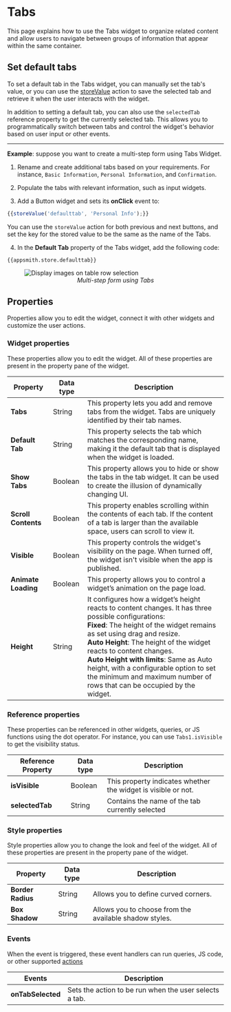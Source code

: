# Tabs

This page explains how to use the Tabs widget to organize related content and allow users to navigate between groups of information that appear within the same container.


<VideoEmbed host="youtube" videoId="NLe0To_fB7E" title="Using the Tabs Widget" caption="Using the Tabs Widget"/>


## Set default tabs

To set a default tab in the Tabs widget, you can manually set the tab's value, or you can use the [storeValue](/reference/appsmith-framework/widget-actions/store-value) action to save the selected tab and retrieve it when the user interacts with the widget. 

In addition to setting a default tab, you can also use the `selectedTab` reference property to get the currently selected tab. This allows you to programmatically switch between tabs and control the widget's behavior based on user input or other events.

---
**Example**: suppose you want to create a multi-step form using Tabs Widget.

1. Rename and create additional tabs based on your requirements. For instance, `Basic Information`, `Personal Information`, and `Confirmation`.

2. Populate the tabs with relevant information, such as input widgets.

3. Add a Button widget and sets its **onClick** event to:

```js
{{storeValue('defaulttab', 'Personal Info');}}
```

You can use the `storeValue` action for both previous and next buttons, and set the key for the stored value to be the same as the name of the Tabs. 

4. In the **Default Tab** property of the Tabs widget, add the following code:

```
{{appsmith.store.defaulttab}}
```

<figure>
  <img src="/img/tabs.gif" style= {{width:"700px", height:"auto"}} alt="Display images on table row selection"/>
  <figcaption align = "center"><i>Multi-step form using Tabs</i></figcaption>
</figure>

## Properties

Properties allow you to edit the widget, connect it with other widgets and customize the user actions.

### Widget properties

These properties allow you to edit the widget. All of these properties are present in the property pane of the widget.

|  Property   | Data type |  Description                                                                                                                                                                      |
| -----------------| ------------ | -------------------------------------------------------------------------------------------------------------------------------------------------------------------------------- |
| **Tabs**          | String  | This property lets you add and remove tabs from the widget. Tabs are uniquely identified by their tab names.              |
| **Default Tab**     | String  | This property selects the tab which matches the corresponding name, making it the default tab that is displayed when the widget is loaded.                                                       |
| **Show Tabs**        | Boolean | This property allows you to hide or show the tabs in the tab widget. It can be used to create the illusion of dynamically changing UI. |
| **Scroll Contents**  | Boolean | This property enables scrolling within the contents of each tab. If the content of a tab is larger than the available space, users can scroll to view it.                                                          |
| **Visible**          | Boolean | This property controls the widget's visibility on the page. When turned off, the widget isn't visible when the app is published.     |
| **Animate Loading**  | Boolean | This property allows you to control a widget’s animation on the page load.                                                             |
| **Height**   | String     | It configures how a widget’s height reacts to content changes. It has three possible configurations:<br/>**Fixed**: The height of the widget remains as set using drag and resize.<br/>**Auto Height**: The height of the widget reacts to content changes.<br/>  **Auto Height with limits**: Same as Auto height, with a configurable option to set the minimum and maximum number of rows that can be occupied by the widget.                                      |

### Reference properties

These properties can be referenced in other widgets, queries, or JS functions using the dot operator. For instance, you can use `Tabs1.isVisible` to get the visibility status.

| Reference Property | Data type | Description                                                                                                                                                    |
| ----------------- | ------------ | -------------------------------------------------------------------------------------------------------------------------------------------------- |
| **isVisible**   | Boolean | This property indicates whether the widget is visible or not. |
| **selectedTab** | String | Contains the name of the tab currently selected                  |

### Style properties

Style properties allow you to change the look and feel of the widget. All of these properties are present in the property pane of the widget.

|  Property   | Data type |  Description                                                                                                                                                                      |
| -----------------| ------------ | -------------------------------------------------------------------------------------------------------------------------------------------------------------------------------- |
| **Border Radius**    | String| Allows you to define curved corners.                     |
| **Box Shadow**       | String | Allows you to choose from the available shadow styles.   |


### Events

When the event is triggered, these event handlers can run queries, JS code, or other supported [actions](/reference/appsmith-framework/widget-actions)

| Events             | Description                                                                                                                                    |
| ------------------ | ---------------------------------------------------------------------------------------------------------------------------------------------- |
| **onTabSelected** | Sets the action to be run when the user selects a tab.  |

